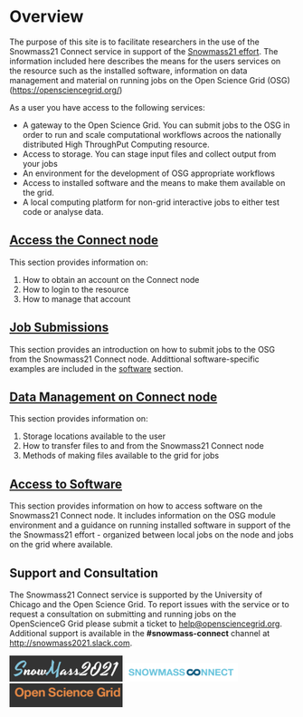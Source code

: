 # Overview

The purpose of this site is to facilitate researchers in the use of the Snowmass21 Connect service in support of the [Snowmass21 effort](https://snowmass21.org/). The information included here describes the means for the users services on the resource such as the installed software, information on data management and material on running jobs on the Open Science Grid (OSG) (https://opensciencegrid.org/)

As a user you have access to the following services:

* A gateway to the Open Science Grid. You can submit jobs to the OSG in order to run and scale computational workflows acroos the nationally distributed High ThroughPut Computing resource.
* Access to storage. You can stage input files and collect output from your jobs
* An environment for the development of OSG appropriate workflows
* Access to installed software and the means to make them available on the grid.
* A local computing platform for non-grid interactive jobs to either test code or analyse data. 
  
## [Access the Connect node](accounting.md)

This section provides information on:

1. How to obtain an account on the Connect node
2. How to login to the resource
3. How to manage that account  

## [Job Submissions](job_submission.md)

This section provides an introduction on how to submit jobs to the OSG from the Snowmass21 Connect node. Addittional software-specific examples are included in the [software](#Access-to-Software) section.

## [Data Management on Connect node](data_management_main.md)

This section provides information on:

1. Storage locations available to the user
2. How to transfer files to and from the Snowmass21 Connect node
3. Methods of making files available to the grid for jobs
                   
## [Access to Software](software.md)

This section provides information on how to access software on the Snowmass21 Connect node. It includes information on the OSG module environment and a guidance on  running installed software in support of the the Snowmass21 effort - organized between local jobs on the node and jobs on the grid where available.

## Support and Consultation

The Snowmass21 Connect service is supported by the University of Chicago and the Open Science Grid. To report issues with the service or to request a consultation on submitting and running jobs on the OpenScienceG Grid please submit a ticket to <help@opensciencegrid.org>. Additional support is available in the **#snowmass-connect** channel at http://snowmass2021.slack.com.

<img src="snowmass2021_logo.png" alt="snowmass21" width="200"/>
<img src="snowmass-connect-logo.png" alt="snowmass21connect" width="200"/>
<img src="osg_logo2.png" alt="osg" width="200"/>


